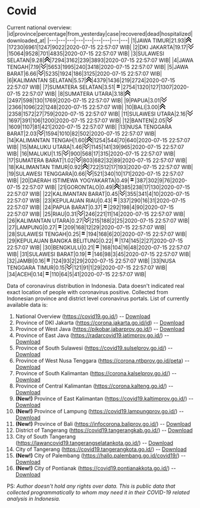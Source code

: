 # Covid
Current national overview:
|id|province|percentage|from_yesterday|case|recovered|dead|hospitalized|downloaded_at|
|---|---|---|---|---|---|---|---|---|
|1|JAWA TIMUR|21.93|![up](https://github.com/ariefrachmannn/covid/raw/master/img/rsz_img_186982.png)|17230|6961|1247|9022|2020-07-15 22:57:07 WIB|
|2|DKI JAKARTA|19.17|![down](https://github.com/ariefrachmannn/covid/raw/master/img/rsz_down.png)|15064|9528|701|4835|2020-07-15 22:57:07 WIB|
|3|SULAWESI SELATAN|9.28|![up](https://github.com/ariefrachmannn/covid/raw/master/img/rsz_img_186982.png)|7294|3162|239|3893|2020-07-15 22:57:07 WIB|
|4|JAWA TENGAH|7.19|![down](https://github.com/ariefrachmannn/covid/raw/master/img/rsz_down.png)|5653|1995|240|3418|2020-07-15 22:57:07 WIB|
|5|JAWA BARAT|6.66|![down](https://github.com/ariefrachmannn/covid/raw/master/img/rsz_down.png)|5235|1924|186|3125|2020-07-15 22:57:07 WIB|
|6|KALIMANTAN SELATAN|5.57|![up](https://github.com/ariefrachmannn/covid/raw/master/img/rsz_img_186982.png)|4379|1436|219|2724|2020-07-15 22:57:07 WIB|
|7|SUMATERA SELATAN|3.51|![equal](https://github.com/ariefrachmannn/covid/raw/master/img/rsz_equal.png)|2754|1320|127|1307|2020-07-15 22:57:07 WIB|
|8|SUMATERA UTARA|3.18|![up](https://github.com/ariefrachmannn/covid/raw/master/img/rsz_img_186982.png)|2497|598|130|1769|2020-07-15 22:57:07 WIB|
|9|PAPUA|3.01|![down](https://github.com/ariefrachmannn/covid/raw/master/img/rsz_down.png)|2366|1096|22|1248|2020-07-15 22:57:07 WIB|
|10|BALI|3.00|![up](https://github.com/ariefrachmannn/covid/raw/master/img/rsz_img_186982.png)|2358|1572|27|759|2020-07-15 22:57:07 WIB|
|11|SULAWESI UTARA|2.16|![down](https://github.com/ariefrachmannn/covid/raw/master/img/rsz_down.png)|1697|391|106|1200|2020-07-15 22:57:07 WIB|
|12|BANTEN|2.05|![down](https://github.com/ariefrachmannn/covid/raw/master/img/rsz_down.png)|1609|1107|81|421|2020-07-15 22:57:07 WIB|
|13|NUSA TENGGARA BARAT|2.03|![down](https://github.com/ariefrachmannn/covid/raw/master/img/rsz_down.png)|1594|1010|82|502|2020-07-15 22:57:07 WIB|
|14|KALIMANTAN TENGAH|1.60|![up](https://github.com/ariefrachmannn/covid/raw/master/img/rsz_img_186982.png)|1254|544|70|640|2020-07-15 22:57:07 WIB|
|15|MALUKU UTARA|1.46|![down](https://github.com/ariefrachmannn/covid/raw/master/img/rsz_down.png)|1145|141|39|965|2020-07-15 22:57:07 WIB|
|16|MALUKU|1.15|![down](https://github.com/ariefrachmannn/covid/raw/master/img/rsz_down.png)|900|568|17|315|2020-07-15 22:57:07 WIB|
|17|SUMATERA BARAT|1.02|![down](https://github.com/ariefrachmannn/covid/raw/master/img/rsz_down.png)|803|682|32|89|2020-07-15 22:57:07 WIB|
|18|KALIMANTAN TIMUR|0.92|![up](https://github.com/ariefrachmannn/covid/raw/master/img/rsz_img_186982.png)|722|512|17|193|2020-07-15 22:57:07 WIB|
|19|SULAWESI TENGGARA|0.66|![down](https://github.com/ariefrachmannn/covid/raw/master/img/rsz_down.png)|521|340|10|171|2020-07-15 22:57:07 WIB|
|20|DAERAH ISTIMEWA YOGYAKARTA|0.49|![equal](https://github.com/ariefrachmannn/covid/raw/master/img/rsz_equal.png)|387|302|9|76|2020-07-15 22:57:07 WIB|
|21|GORONTALO|0.49|![up](https://github.com/ariefrachmannn/covid/raw/master/img/rsz_img_186982.png)|385|238|17|130|2020-07-15 22:57:07 WIB|
|22|KALIMANTAN BARAT|0.45|![down](https://github.com/ariefrachmannn/covid/raw/master/img/rsz_down.png)|355|341|4|10|2020-07-15 22:57:07 WIB|
|23|KEPULAUAN RIAU|0.43|![equal](https://github.com/ariefrachmannn/covid/raw/master/img/rsz_equal.png)|337|290|16|31|2020-07-15 22:57:07 WIB|
|24|PAPUA BARAT|0.37|![equal](https://github.com/ariefrachmannn/covid/raw/master/img/rsz_equal.png)|292|198|4|90|2020-07-15 22:57:07 WIB|
|25|RIAU|0.31|![down](https://github.com/ariefrachmannn/covid/raw/master/img/rsz_down.png)|246|221|11|14|2020-07-15 22:57:07 WIB|
|26|KALIMANTAN UTARA|0.27|![down](https://github.com/ariefrachmannn/covid/raw/master/img/rsz_down.png)|215|188|2|25|2020-07-15 22:57:07 WIB|
|27|LAMPUNG|0.27|![equal](https://github.com/ariefrachmannn/covid/raw/master/img/rsz_equal.png)|209|168|12|29|2020-07-15 22:57:07 WIB|
|28|SULAWESI TENGAH|0.25|![equal](https://github.com/ariefrachmannn/covid/raw/master/img/rsz_equal.png)|194|168|6|20|2020-07-15 22:57:07 WIB|
|29|KEPULAUAN BANGKA BELITUNG|0.22|![equal](https://github.com/ariefrachmannn/covid/raw/master/img/rsz_equal.png)|174|145|2|27|2020-07-15 22:57:07 WIB|
|30|BENGKULU|0.21|![equal](https://github.com/ariefrachmannn/covid/raw/master/img/rsz_equal.png)|168|104|16|48|2020-07-15 22:57:07 WIB|
|31|SULAWESI BARAT|0.19|![equal](https://github.com/ariefrachmannn/covid/raw/master/img/rsz_equal.png)|146|98|3|45|2020-07-15 22:57:07 WIB|
|32|JAMBI|0.16|![equal](https://github.com/ariefrachmannn/covid/raw/master/img/rsz_equal.png)|124|93|2|29|2020-07-15 22:57:07 WIB|
|33|NUSA TENGGARA TIMUR|0.15|![down](https://github.com/ariefrachmannn/covid/raw/master/img/rsz_down.png)|121|91|1|29|2020-07-15 22:57:07 WIB|
|34|ACEH|0.14|![equal](https://github.com/ariefrachmannn/covid/raw/master/img/rsz_equal.png)|110|64|5|41|2020-07-15 22:57:07 WIB|

Data of coronavirus distribution in Indonesia. Data doesn't indicated real exact location of people with coronavirus positive. Collected from Indonesian province and district level coronavirus portals. List of currently available data is:
1. National Overview (https://covid19.go.id/) -- [Download](https://www.dropbox.com/s/66ly270fw4y76fx/covid_nasional.csv?dl=0)
2. Province of DKI Jakarta (https://corona.jakarta.go.id/id) -- [Download](https://riwayat-file-covid-19-dki-jakarta-jakartagis.hub.arcgis.com/)
3. Province of West Java (https://pikobar.jabarprov.go.id/) -- [Download](https://www.dropbox.com/s/alg0zp60fylq6cn/covid_jabar.csv?dl=0)
4. Province of East Java (https://radarcovid19.jatimprov.go.id/) -- [Download](https://www.dropbox.com/sh/e7vtgcnl4ckbvr4/AADo9UMRDZvrhHn66qTHZOvNa?dl=0)
5. Province of South Sulawesi (https://covid19.sulselprov.go.id/) -- [Download](https://www.dropbox.com/s/z5ek23lwcztj7z7/covid_sulsel.csv?dl=0)
6. Province of West Nusa Tenggara (https://corona.ntbprov.go.id/peta) -- [Download](https://www.dropbox.com/s/4p2k93n42xx0c00/covid_ntb.csv?dl=0)
7. Province of South Kalimantan (https://corona.kalselprov.go.id/) -- [Download](https://www.dropbox.com/sh/7aa2kvz8lb04pzz/AADH1Oj5oFMw2mp-D3JStPRsa?dl=0)
8. Province of Central Kalimantan (https://corona.kalteng.go.id/) -- [Download](https://www.dropbox.com/s/9q01v5r3ys2ozk4/covid_kalteng.csv?dl=0)
9. **(New!)** Province of East Kalimantan (https://covid19.kaltimprov.go.id/) -- [Download](https://www.dropbox.com/sh/qhpxj532nm80goa/AAB6ek_fp1__ieTR0TFQpfIga?dl=0)
10. **(New!)** Province of Lampung (https://covid19.lampungprov.go.id/) -- [Download](https://www.dropbox.com/s/ecuew6oa9kzwqwx/covid_lampung.csv?dl=0)
11. **(New!)** Province of Bali (https://infocorona.baliprov.go.id/) -- [Download](https://www.dropbox.com/sh/iceiwun4ufttmiu/AAC7dSRMpfTjPI1Lfzw-LeCUa?dl=0)
12. District of Tangerang (https://covid19.tangerangkab.go.id/) -- [Download](https://www.dropbox.com/sh/yxovyy6sy5bnz4p/AACZzVHinisKmz8oQWyQJ3nua?dl=0)
13. City of South Tangerang (https://lawancovid19.tangerangselatankota.go.id/) -- [Download](https://www.dropbox.com/s/zlvxo4ivswdzmle/covid_tangsel.csv?dl=0)
14. City of Tangerang (https://covid19.tangerangkota.go.id/) -- [Download](https://www.dropbox.com/s/e53224kvdrpjzy0/covid_tangkot.csv?dl=0)
15. **(New!)** City of Palembang (https://hallo.palembang.go.id/covid19/) -- [Download](https://www.dropbox.com/sh/oj17bhwhlpjht9e/AABZEG-OiaSaFvikATDx6coEa?dl=0)
16. **(New!)** City of Pontianak (https://covid19.pontianakkota.go.id/) -- [Download](https://www.dropbox.com/sh/66if3y4ly51j4sh/AADQ-zwLGa7Kz4ZzJgDw2-3na?dl=0)

PS: *Author doesn't hold any rights over data. This is public data that collected programmatically to whom may need it in their COVID-19 related analysis in Indonesia.*
